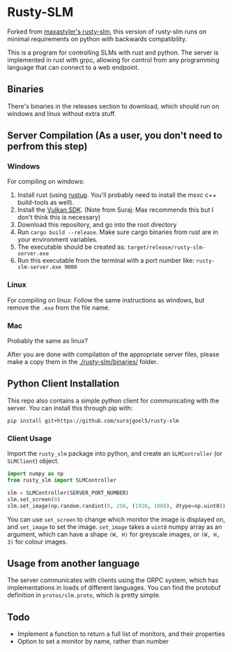 # Rusty-SLM

Forked from [maxastyler's rusty-slm](https://github.com/maxastyler/rusty-slm), this version of rusty-slm runs on minimal requirements on python with backwards compatibility. 

This is a program for controlling SLMs with rust and python. The server is implemented in rust with grpc, allowing for control from any programming language that can connect to a web endpoint.

## Binaries

There's binaries in the releases section to download, which should run on windows and linux without extra stuff.


## Server Compilation (As a user, you don't need to perfrom this step)

### Windows

For compiling on windows:

1) Install rust (using [rustup](https://rustup.rs/). You'll probably need to install the msvc c++ build-tools as well). 
2) Install the [Vulkan SDK](https://www.lunarg.com/vulkan-sdk/). (Note from Suraj: Max recommends this but I don't think this is necessary)
3) Download this repository, and go into the root directory
4) Run `cargo build --release`. Make sure cargo binaries from rust are in your environment variables. 
5) The executable should be created as: `target/release/rusty-slm-server.exe`
6) Run this executable from the terminal with a port number like: `rusty-slm-server.exe 9000`

### Linux

For compiling on linux:
Follow the same instructions as windows, but remove the `.exe` from the file name.

### Mac

Probably the same as linux?


After you are done with compilation of the appropriate server files, please make a copy them in the [./rusty-slm/binaries/](./rusty-slm/binaries/) folder.


## Python Client Installation

This repo also contains a simple python client for communicating with the server. You can install this through pip with:

    pip install git+https://github.com/surajgoel5/rusty-slm

### Client Usage

Import the `rusty_slm` package into python, and create an `SLMController` (or `SLMClient`) object.

```python
import numpy as np
from rusty_slm import SLMController

slm = SLMController(SERVER_PORT_NUMBER)
slm.set_screen(0)
slm.set_image(np.random.randint(0, 256, (1920, 1080), dtype=np.uint8))
```

You can use `set_screen` to change which monitor the image is displayed on, and `set_image` to set the image.
`set_image` takes a `uint8` numpy array as an argument, which can have a shape `(W, H)` for greyscale images,
or `(W, H, 3)` for colour images.

## Usage from another language

The server communicates with clients using the GRPC system, which has implementations in loads of different languages.
You can find the protobuf definition in `protos/slm.proto`, which is pretty simple.

## Todo

- Implement a function to return a full list of monitors, and their properties
- Option to set a monitor by name, rather than number
